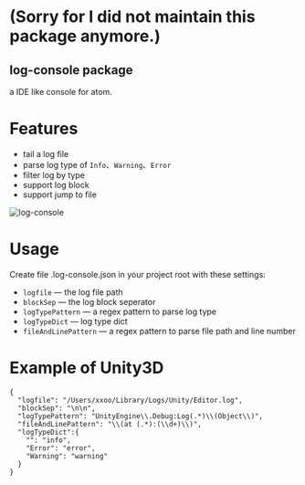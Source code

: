# (Sorry for I did not maintain this package anymore.)

## log-console package

a IDE like console for atom.

# Features
* tail a log file
* parse log type of `Info`、`Warning`、`Error`
* filter log by type
* support log block
* support jump to file

![log-console](https://cloud.githubusercontent.com/assets/704762/5394431/5354b19e-8178-11e4-883c-bb4b22b6b245.png)

# Usage
Create file .log-console.json in your project root with these settings:
* `logfile` — the log file path
* `blockSep` — the log block seperator
* `logTypePattern` — a regex pattern to parse log type
* `logTypeDict` — log type dict
* `fileAndLinePattern` — a regex pattern to parse file path and line number

# Example of Unity3D
```
{
  "logfile": "/Users/xxoo/Library/Logs/Unity/Editor.log",
  "blockSep": "\n\n",
  "logTypePattern": "UnityEngine\\.Debug:Log(.*)\\(Object\\)",
  "fileAndLinePattern": "\\(at (.*):(\\d+)\\)",
  "logTypeDict":{
    "": "info",
    "Error": "error",
    "Warning": "warning"
  }
}
```
